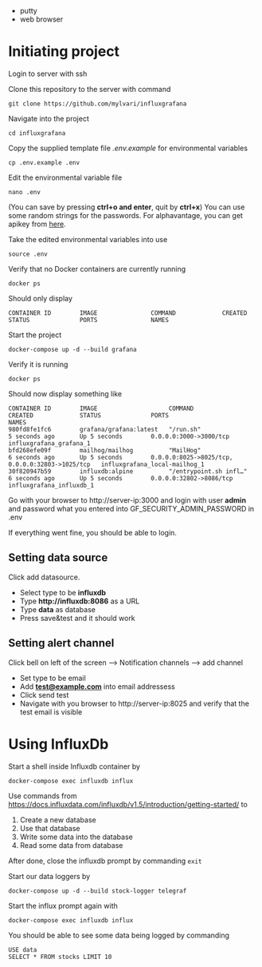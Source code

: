 * putty
* web browser

# Initiating project
Login to server with ssh

Clone this repository to the server with command

    git clone https://github.com/mylvari/influxgrafana

Navigate into the project

    cd influxgrafana

Copy the supplied template file *.env.example* for environmental variables

    cp .env.example .env

Edit the environmental variable file

    nano .env

(You can save by pressing **ctrl+o and enter**, quit by **ctrl+x**)
You can use some random strings for the passwords. For alphavantage, you
can get apikey from [here](https://www.alphavantage.co/support/).

Take the edited environmental variables into use

    source .env

Verify that no Docker containers are currently running

    docker ps

Should only display

    CONTAINER ID        IMAGE               COMMAND             CREATED             STATUS              PORTS               NAMES

Start the project

    docker-compose up -d --build grafana

Verify it is running

    docker ps

Should now display something like

    CONTAINER ID        IMAGE                    COMMAND                  CREATED             STATUS              PORTS                                             NAMES
    980fd8fe1fc6        grafana/grafana:latest   "/run.sh"                5 seconds ago       Up 5 seconds        0.0.0.0:3000->3000/tcp                            influxgrafana_grafana_1
    bfd268efe09f        mailhog/mailhog          "MailHog"                6 seconds ago       Up 5 seconds        0.0.0.0:8025->8025/tcp, 0.0.0.0:32803->1025/tcp   influxgrafana_local-mailhog_1
    30f820947b59        influxdb:alpine          "/entrypoint.sh infl…"   6 seconds ago       Up 5 seconds        0.0.0.0:32802->8086/tcp                           influxgrafana_influxdb_1


Go with your browser to http://server-ip:3000 and login with user **admin** and password what you entered into GF_SECURITY_ADMIN_PASSWORD in .env

If everything went fine, you should be able to login.

## Setting data source
Click add datasource.

* Select type to be **influxdb**
* Type **http://influxdb:8086** as a URL
* Type **data** as database
* Press save&test and it should work

## Setting alert channel
Click bell on left of the screen --> Notification channels --> add channel

* Set type to be email
* Add **test@example.com** into email addressess
* Click send test
* Navigate with you browser to http://server-ip:8025 and verify that the test email is visible


# Using InfluxDb
Start a shell inside Influxdb container by

    docker-compose exec influxdb influx


Use commands from https://docs.influxdata.com/influxdb/v1.5/introduction/getting-started/
to 

1. Create a new database
2. Use that database
3. Write some data into the database
4. Read some data from database

After done, close the influxdb prompt by commanding ```exit```

Start our data loggers by

    docker-compose up -d --build stock-logger telegraf

Start the influx prompt again with

    docker-compose exec influxdb influx

You should be able to see some data being logged by commanding

    USE data
    SELECT * FROM stocks LIMIT 10